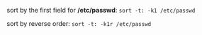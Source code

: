 sort by the first field for **/etc/passwd**: `sort -t: -k1 /etc/passwd`


sort by reverse order: `sort -t: -k1r /etc/passwd`

